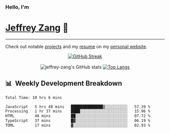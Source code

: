 
### Hello, I'm 
# [Jeffrey Zang](https://www.linkedin.com/in/jeffreyzang/) 🦀

---

Check out notable [projects](https://jeffz.dev/projects) and my [resume](https://jeffz.dev/resume) on my [personal website](https://jeffz.dev/).

<div align = 'center'>

[![GitHub Streak](https://github-readme-streak-stats.herokuapp.com/?user=jeffrey-zang&theme=tokyonight)](https://git.io/streak-stats)
<br></br>
![jeffrey-zang's GitHub stats](https://github-readme-stats.vercel.app/api?username=jeffrey-zang&show_icons=true&theme=tokyonight&hide_rank=true&hide=stars) 
[![Top Langs](https://github-readme-stats.vercel.app/api/top-langs/?username=jeffrey-zang&hide=ShaderLab,HLSL&layout=compact&theme=tokyonight)](https://github.com/anuraghazra/github-readme-stats)

</div>

## 📊 &nbsp;Weekly Development Breakdown
<!--START_SECTION:waka-->

```txt
Total Time: 10 hrs 6 mins

JavaScript   5 hrs 48 mins   ██████████████▒░░░░░░░░░░   57.39 %
Processing   1 hr 37 mins    ████░░░░░░░░░░░░░░░░░░░░░   15.96 %
HTML         46 mins         ██░░░░░░░░░░░░░░░░░░░░░░░   07.72 %
TypeScript   37 mins         █▓░░░░░░░░░░░░░░░░░░░░░░░   06.19 %
TOML         17 mins         ▓░░░░░░░░░░░░░░░░░░░░░░░░   02.93 %
```

<!--END_SECTION:waka-->

